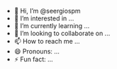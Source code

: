- 👋 Hi, I’m @seergiospm
- 👀 I’m interested in ...
- 🌱 I’m currently learning ...
- 💞️ I’m looking to collaborate on ...
- 📫 How to reach me ...
- 😄 Pronouns: ...
- ⚡ Fun fact: ...

<!---
seergiospm/seergiospm is a ✨ special ✨ repository because its `README.md` (this file) appears on your GitHub profile.
You can click the Preview link to take a look at your changes.
--->
